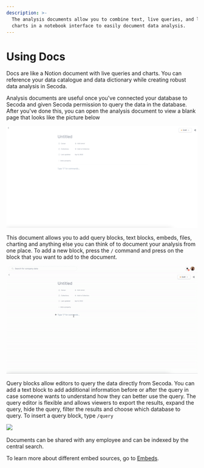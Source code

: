 ```yaml
---
description: >-
  The analysis documents allow you to combine text, live queries, and live
  charts in a notebook interface to easily document data analysis.
---
```


# Using Docs

Docs are like a Notion document with live queries and charts. You can reference your data catalogue and data dictionary while creating robust data analysis in Secoda.&#x20;

Analysis documents are useful once you've connected your database to Secoda and given Secoda permission to query the data in the database. After you've done this, you can open the analysis document to view a blank page that looks like the picture below

![](<../../.gitbook/assets/Screen Shot 2022-04-09 at 3.53.57 PM.png>)

This document allows you to add query blocks, text blocks, embeds, files, charting and anything else you can think of to document your analysis from one place. To add a new block, press the `/` command and press on the block that you want to add to the document.

![](<../../.gitbook/assets/ezgif.com-gif-maker (6).gif>)

Query blocks allow editors to query the data directly from Secoda. You can add a text block to add additional information before or after the query in case someone wants to understand how they can better use the query. The query editor is flexible and allows viewers to export the results, expand the query, hide the query, filter the results and choose which database to query. To insert a query block, type `/query`

![](https://downloads.intercomcdn.com/i/o/392623010/47a20cf8e1c493f67e822b7b/Screen+Shot+2021-09-21+at+2.32.24+PM.png)

Documents can be shared with any employee and can be indexed by the central search.&#x20;

To learn more about different embed sources, go to [Embeds](../embeds.md).&#x20;

